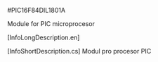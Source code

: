 <!--- PrjInfo ---> <!--- Please remove this line after manually editing --->
<!--- 00a56be08b96043df9e37d6aff7b6990 --->
<!--- Created:20170111-16:38: ---> 
<!--- Author:Mlab: ---> 
<!--- AuthorEmail:mlab@mlab.cz: ---> 
<!--- Tags:imported: ---> 
<!--- Ust:None: ---> 
<!--- Name:PIC16F84DIL1801A: --->
#PIC16F84DIL1801A 
<!--- LongName --->
Module for PIC microprocesor

[InfoLongDescription.en]
<!--- ELongName ---> 

<!--- Lead --->
[InfoShortDescription.cs]
Modul pro procesor PIC
<!--- ELead ---> 


​
​
<!--- Description --->
<!--- EDescription --->
<!--- Content --->
<!--- EContent --->
            